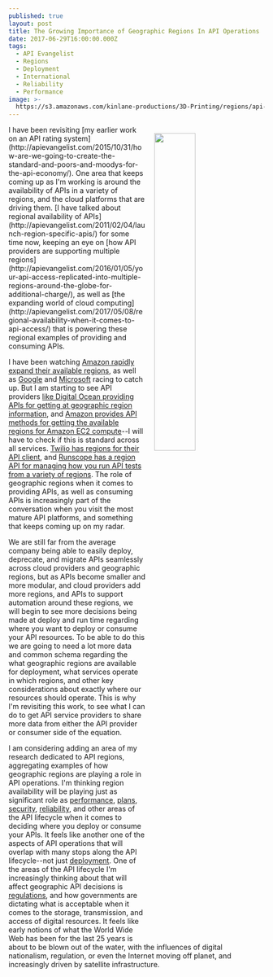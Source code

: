 ```yaml
---
published: true
layout: post
title: The Growing Importance of Geographic Regions In API Operations
date: 2017-06-29T16:00:00.000Z
tags:
  - API Evangelist
  - Regions
  - Deployment
  - International
  - Reliability
  - Performance
image: >-
  https://s3.amazonaws.com/kinlane-productions/3D-Printing/regions/api-regions-global-map-from-google.png
---
```

<p><a href="https://cloud.google.com/about/locations/"><img src="https://s3.amazonaws.com/kinlane-productions/3D-Printing/regions/api-regions-global-map-from-google.png" align="right" width="40%" style="padding: 15px;" /></a></p>I have been revisiting [my earlier work on an API rating system](http://apievangelist.com/2015/10/31/how-are-we-going-to-create-the-standard-and-poors-and-moodys-for-the-api-economy/). One area that keeps coming up as I'm working is around the availability of APIs in a variety of regions, and the cloud platforms that are driving them. [I have talked about regional availability of APIs](http://apievangelist.com/2011/02/04/launch-region-specific-apis/) for some time now, keeping an eye on [how API providers are supporting multiple regions](http://apievangelist.com/2016/01/05/your-api-access-replicated-into-multiple-regions-around-the-globe-for-additional-charge/), as well as [the expanding world of cloud computing](http://apievangelist.com/2017/05/08/regional-availability-when-it-comes-to-api-access/) that is powering these regional examples of providing and consuming APIs.  

I have been watching [Amazon rapidly expand their available regions](http://docs.aws.amazon.com/general/latest/gr/rande.html), as well as [Google](https://cloud.google.com/compute/docs/regions-zones/regions-zones) and [Microsoft](https://azure.microsoft.com/en-us/regions/) racing to catch up. But I am starting to see API providers [like Digital Ocean providing APIs for getting at geographic region information](https://developers.digitalocean.com/documentation/v2/#regions), and [Amazon provides API methods for getting the available regions for Amazon EC2 compute](http://docs.aws.amazon.com/AWSEC2/latest/APIReference/API_DescribeRegions.html)--I will have to check if this is standard across all services. [Twilio has regions for their API client](https://www.twilio.com/docs/api/client/regions), and [Runscope has a region API for managing how you run API tests from a variety of regions](https://www.runscope.com/docs/api/regions). The role of geographic regions when it comes to providing APIs, as well as consuming APIs is increasingly part of the conversation when you visit the most mature API platforms, and something that keeps coming up on my radar.

We are still far from the average company being able to easily deploy, deprecate, and migrate APIs seamlessly across cloud providers and geographic regions, but as APIs become smaller and more modular, and cloud providers add more regions, and APIs to support automation around these regions, we will begin to see more decisions being made at deploy and run time regarding where you want to deploy or consume your API resources. To be able to do this we are going to need a lot more data and common schema regarding the what geographic regions are available for deployment, what services operate in which regions, and other key considerations about exactly where our resources should operate. This is why I'm revisiting this work, to see what I can do to get API service providers to share more data from either the API provider or consumer side of the equation.

I am considering adding an area of my research dedicated to API regions, aggregating examples of how geographic regions are playing a role in API operations. I'm thinking region availability will be playing just as significant role as [performance](http://performance.apievangelist.com), [plans](http://plans.apievangelist.com), [security](http://security.apievangelist.com), [reliability](http://reliablity.apievangelist.com), and other areas of the API lifecycle when it comes to deciding where you deploy or consume your APIs. It feels like another one of the aspects of API operations that will overlap with many stops along the API lifecycle--not just [deployment](http://deployment.apievangelist.com). One of the areas of the API lifecycle I'm increasingly thinking about that will affect geographic API decisions is [regulations](http://regulation.apievangelist.com), and how governments are dictating what is acceptable when it comes to the storage, transmission, and access of digital resources. It feels like early notions of what the World Wide Web has been for the last 25 years is about to be blown out of the water, with the influences of digital nationalism, regulation, or even the Internet moving off planet, and increasingly driven by satellite infrastructure.
